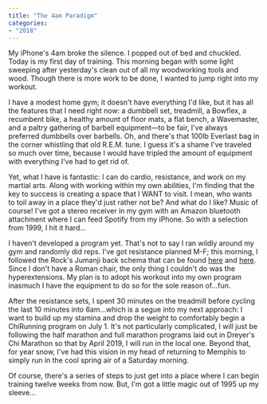 ```yaml
---
title: "The 4am Paradigm"
categories:
- "2018"
---
```


My iPhone's 4am broke the silence. I popped out of bed and chuckled. Today is my first day of training. This morning began with some light sweeping after yesterday's clean out of all my woodworking tools and wood. Though there is more work to be done, I wanted to jump right into my workout.

I have a modest home gym; it doesn't have everything I'd like, but it has all the features that I need right now: a dumbbell set, treadmill, a Bowflex, a recumbent bike, a healthy amount of floor mats, a flat bench, a Wavemaster, and a paltry gathering of barbell equipment—to be fair, I've always preferred dumbbells over barbells. Oh, and there's that 100lb Everlast bag in the corner whistling that old R.E.M. tune. I guess it's a shame I've traveled so much over time, because I would have tripled the amount of equipment with everything I've had to get rid of.

Yet, what I have is fantastic: I can do cardio, resistance, and work on my martial arts. Along with working within my own abilities, I'm finding that the key to success is creating a space that I WANT to visit. I mean, who wants to toil away in a place they'd just rather not be? And what do I like? Music of course! I've got a stereo receiver in my gym with an Amazon bluetooth attachment where I can feed Spotify from my iPhone. So with a selection from 1999, I hit it hard...

I haven't developed a program yet. That's not to say I ran wildly around my gym and randomly did reps. I've got resistance planned M-F; this morning, I followed the Rock's Jumanji back schema that can be found [here](https://record.underarmour.com/u/81100959?CID=AF%7CVigLink%7CCJ%7CUS) and [here](https://www.shape.com/celebrities/celebrity-workouts/i-worked-out-dwayne-rock-johnson). Since I don't have a Roman chair, the only thing I couldn't do was the hyperextensions. My plan is to adopt his workout into my own program inasmuch I have the equipment to do so for the sole reason of...fun.

After the resistance sets, I spent 30 minutes on the treadmill before cycling the last 10 minutes into 6am...which is a segue into my next approach: I want to build up my stamina and drop the weight to comfortably begin a ChiRunning program on July 1. It's not particularly complicated, I will just be following the half marathon and full marathon programs laid out in Dreyer's Chi Marathon so that by April 2019, I will run in the local one. Beyond that, for year snow, I've had this vision in my head of returning to Memphis to simply run in the cool spring air of a Saturday morning.

Of course, there's a series of steps to just get into a place where I can begin training twelve weeks from now. But, I'm got a little magic out of 1995 up my sleeve...